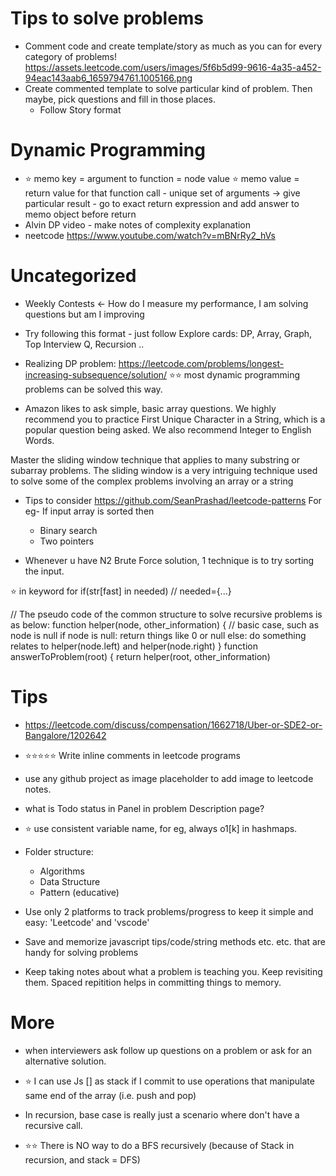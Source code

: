 # Tips to solve problems
- Comment code and create template/story as much as you can for every category of problems! https://assets.leetcode.com/users/images/5f6b5d99-9616-4a35-a452-94eac143aab6_1659794761.1005166.png
- Create commented template to solve particular kind of problem. Then maybe, pick questions and fill in those places.
  - Follow Story format 

# Dynamic Programming
- ⭐️  memo key = argument to function = node value
  ⭐️  memo value = return value for that function call
              - unique set of arguments -> give particular result
              - go to exact return expression and add answer to memo object before return
- Alvin DP video - make notes of complexity explanation
- neetcode https://www.youtube.com/watch?v=mBNrRy2_hVs

# Uncategorized
- Weekly Contests <- How do I measure my performance, I am solving questions but am I improving

- Try following this format - just follow Explore cards: DP, Array, Graph, Top Interview Q, Recursion ..

- Realizing DP problem: https://leetcode.com/problems/longest-increasing-subsequence/solution/
  ⭐️⭐️ most dynamic programming problems can be solved this way.

- Amazon likes to ask simple, basic array questions.
  We highly recommend you to practice First Unique Character in a String, which is a popular question being asked.
  We also recommend Integer to English Words.

Master the sliding window technique that applies to many substring or subarray problems.
The sliding window is a very intriguing technique used to solve some of the complex problems involving an array or a string

- Tips to consider
  https://github.com/SeanPrashad/leetcode-patterns
  For eg-
  If input array is sorted then

  - Binary search
  - Two pointers

- Whenever u have N2 Brute Force solution, 1 technique is to try sorting the input.

⭐️ in keyword for if(str[fast] in needed) // needed={...}

// The pseudo code of the common structure to solve recursive problems is as below:
function helper(node, other_information) {
// basic case, such as node is null
if node is null:
return things like 0 or null
else:
do something relates to helper(node.left) and helper(node.right)
}
function answerToProblem(root) {
return helper(root, other_information)

# Tips

- https://leetcode.com/discuss/compensation/1662718/Uber-or-SDE2-or-Bangalore/1202642

- ⭐️⭐️⭐️⭐️⭐️ Write inline comments in leetcode programs

- use any github project as image placeholder to add image to leetcode notes.

- what is Todo status in Panel in problem Description page?

- ⭐️ use consistent variable name, for eg, always o1[k] in hashmaps.

- Folder structure:
  - Algorithms
  - Data Structure
  - Pattern (educative)
- Use only 2 platforms to track problems/progress to keep it simple and easy: 'Leetcode' and 'vscode'
- Save and memorize javascript tips/code/string methods etc. etc. that are handy for solving problems
- Keep taking notes about what a problem is teaching you. Keep revisiting them. Spaced repitition helps in committing things to memory.

# More

- when interviewers ask follow up questions on a problem or ask for an alternative solution.

- ⭐️ I can use Js [] as stack if I commit to use operations that manipulate same end of the array (i.e. push and pop)
- In recursion, base case is really just a scenario where don't have a recursive call.
- ⭐️⭐️ There is NO way to do a BFS recursively (because of Stack in recursion, and stack = DFS)

